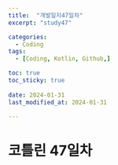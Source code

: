 ```yaml
---
title:  "개발일지47일차" 
excerpt: "study47"

categories:
  - Coding
tags:
  - [Coding, Kotlin, Github,]

toc: true
toc_sticky: true
 
date: 2024-01-31
last_modified_at: 2024-01-31

---
```

# 코틀린 47일차

## 


